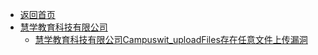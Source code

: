 - [返回首页](/)
- [慧学教育科技有限公司](慧学教育科技有限公司/)
  - [慧学教育科技有限公司Campuswit_uploadFiles存在任意文件上传漏洞](慧学教育科技有限公司/慧学教育科技有限公司Campuswit_uploadFiles存在任意文件上传漏洞.md)
